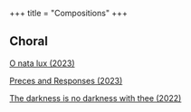 +++
title = "Compositions"
+++
## Choral
[O nata lux (2023)](@/compositions/choral/o_nata_lux.md)

[Preces and Responses (2023)](@/compositions/choral/preces_and_responses.md)

[The darkness is no darkness with thee (2022)](@/compositions/choral/the_darkness_is_no_darkness_with_thee.md)

